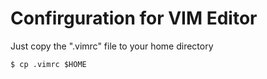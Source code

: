 # Confirguration for VIM Editor

Just copy the ".vimrc" file to your home directory

    $ cp .vimrc $HOME

